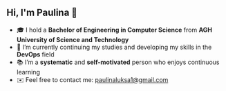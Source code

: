 ## Hi, I'm Paulina 👋

- 🎓 I hold a **Bachelor of Engineering in Computer Science** from **AGH University of Science and Technology**  
- 🌱 I’m currently continuing my studies and developing my skills in the **DevOps** field  
- 📚 I’m a **systematic** and **self-motivated** person who enjoys continuous learning
- ✉️ Feel free to contact me: paulinaluksa1@gmail.com
